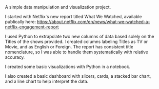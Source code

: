 A simple data manipulation and visualization project.

I started with Netflix's new report titled What We Watched, available publically here: https://about.netflix.com/en/news/what-we-watched-a-netflix-engagement-report

I used Python to extrapolate two new columns of data based solely on the Titles of the shows provided. I created columns labeling Titles as TV or Movie, and as English or Foreign.
The report has consistent title nomenclature, so I was able to handle them systematically with relative accuracy.

I created some basic visualizations with Python in a notebook.

I also created a basic dashboard with slicers, cards, a stacked bar chart, and a line chart to help interpret the data.
